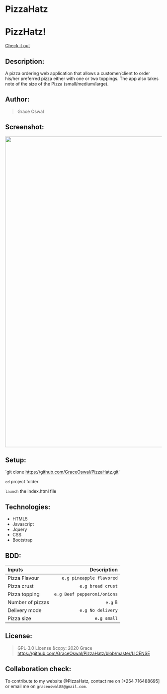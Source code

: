 # PizzaHatz
# PizzHatz!
[Check it out](https://github.com/GraceOswal/PizzaHatz.git)


## Description: 
A pizza ordering web application that allows a customer/client to order his/her preferred pizza either with one or two toppings. The app also takes note of the size of the Pizza (small/medium/large).

## Author:
> Grace Oswal

## Screenshot:
<img src="...\images\pizzahatz_img.png" width="1000">

## Setup:
`git clone https://github.com/GraceOswal/PizzaHatz.git'

`cd` project folder

`launch` the index.html file

## Technologies:
* HTML5
* Javascript
* Jquery
* CSS
* Bootstrap

## BDD:
| Inputs		|  Description |
| :---			|  ---: |
| Pizza Flavour 	| `e.g pineapple flavored`|
| Pizza crust    	| `e.g bread crust`   |
| Pizza topping    	| `e.g Beef pepperoni/onions`  |
| Number of pizzas   	| `e.g` 8  |
| Delivery mode   	| `e.g No delivery`   |
| Pizza size     	| `e.g small`   |

## License:
> GPL-3.0 License &copy: 2020 Grace
>https://github.com/GraceOswal/PizzaHatz/blob/master/LICENSE 

## Collaboration check:
To contribute to my website @PizzaHatz, contact me on [+254 716488695] or email me on `graceoswal88@gmail.com`.
